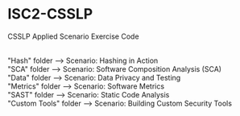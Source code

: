# ISC2-CSSLP
CSSLP Applied Scenario Exercise Code

<br />"Hash" folder --> Scenario: Hashing in Action 
<br />"SCA" folder --> Scenario: Software Composition Analysis (SCA)
<br />"Data" folder --> Scenario: Data Privacy and Testing
<br />"Metrics" folder --> Scenario: Software Metrics 
<br />"SAST" folder --> Scenario: Static Code Analysis
<br />"Custom Tools" folder --> Scenario: Building Custom Security Tools
